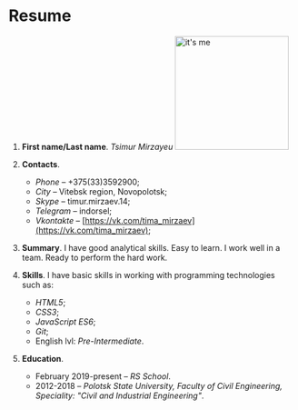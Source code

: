 <h1>Resume</h1>

1. **First name/Last name**. *Tsimur Mirzayeu*   <img src="https://instagram.fvtb1-1.fna.fbcdn.net/vp/f6f7b07f6dc6f87bda740b8f7243208f/5E35508F/t51.2885-15/e15/11201712_608016262669284_380698258_n.jpg?_nc_ht=instagram.fvtb1-1.fna.fbcdn.net&_nc_cat=100" width="200" heigth="273" alt="it's me"> 

2. **Contacts**. 
    - *Phone* – +375(33)3592900;
    - *City* – Vitebsk region, Novopolotsk;
    - *Skype* – timur.mirzaev.14;
    - *Telegram* – indorsel;
    - *Vkontakte* – [https://vk.com/tima_mirzaev](https://vk.com/tima_mirzaev);

3. **Summary**. 
    I have good analytical skills. Easy to learn. I work well in a team. Ready to perform the hard work.

4. **Skills**. 
    I have basic skills in working with programming technologies such as:
    - *HTML5*;
    - *CSS3*;
    - *JavaScript ES6*;
    - *Git*;
    - English lvl: *Pre-Intermediate*.

5. **Education**.
    - February 2019-present – *RS School*.
    - 2012-2018 – *Polotsk State University, Faculty of Civil Engineering, Speciality: "Civil and Industrial Engineering"*.
